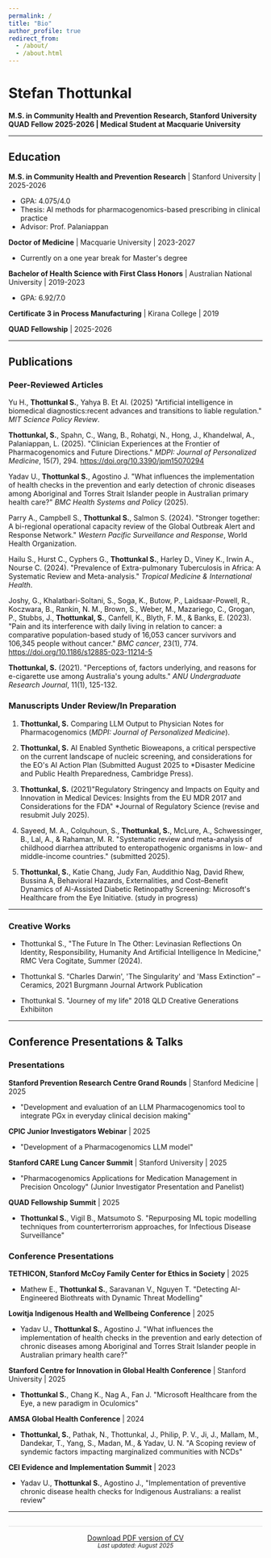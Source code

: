 ```yaml
---
permalink: /
title: "Bio"
author_profile: true
redirect_from: 
  - /about/
  - /about.html
---
```


# Stefan Thottunkal
**M.S. in Community Health and Prevention Research, Stanford University**  
**QUAD Fellow 2025-2026 | Medical Student at Macquarie University**

---

## Education

**M.S. in Community Health and Prevention Research** | Stanford University | 2025-2026
* GPA: 4.075/4.0
* Thesis: AI methods for pharmacogenomics-based prescribing in clinical practice
* Advisor: Prof. Palaniappan

**Doctor of Medicine** | Macquarie University | 2023-2027
* Currently on a one year break for Master's degree

**Bachelor of Health Science with First Class Honors** | Australian National University | 2019-2023
* GPA: 6.92/7.0

**Certificate 3 in Process Manufacturing** | Kirana College | 2019

**QUAD Fellowship** | 2025-2026


---

## Publications

### Peer-Reviewed Articles

Yu H., **Thottunkal S.**, Yahya B. Et Al. (2025) "Artificial intelligence in biomedical diagnostics:recent advances and transitions to liable regulation." *MIT Science Policy Review*.

**Thottunkal, S.**, Spahn, C., Wang, B., Rohatgi, N., Hong, J., Khandelwal, A., Palaniappan, L. (2025). "Clinician Experiences at the Frontier of Pharmacogenomics and Future Directions." *MDPI: Journal of Personalized Medicine*, 15(7), 294. https://doi.org/10.3390/jpm15070294

Yadav U., **Thottunkal S.**, Agostino J. "What influences the implementation of health checks in the prevention and early detection of chronic diseases among Aboriginal and Torres Strait Islander people in Australian primary health care?" *BMC Health Systems and Policy* (2025).
 
Parry A., Campbell S., **Thottunkal S.**, Salmon S. (2024). "Stronger together: A bi-regional operational capacity review of the Global Outbreak Alert and Response Network." *Western Pacific Surveillance and Response*, World Health Organization.

Hailu S., Hurst C., Cyphers G., **Thottunkal S.**, Harley D., Viney K., Irwin A., Nourse C. (2024). "Prevalence of Extra-pulmonary Tuberculosis in Africa: A Systematic Review and Meta-analysis." *Tropical Medicine & International Health*.

Joshy, G., Khalatbari-Soltani, S., Soga, K., Butow, P., Laidsaar-Powell, R., Koczwara, B., Rankin, N. M., Brown, S., Weber, M., Mazariego, C., Grogan, P., Stubbs, J., **Thottunkal, S.**, Canfell, K., Blyth, F. M., & Banks, E. (2023). "Pain and its interference with daily living in relation to cancer: a comparative population-based study of 16,053 cancer survivors and 106,345 people without cancer." *BMC cancer*, 23(1), 774. https://doi.org/10.1186/s12885-023-11214-5

**Thottunkal, S.** (2021). "Perceptions of, factors underlying, and reasons for e-cigarette use among Australia's young adults." *ANU Undergraduate Research Journal*, 11(1), 125-132.

### Manuscripts Under Review/In Preparation


1. **Thottunkal, S.** Comparing LLM Output to Physician Notes for Pharmacogenomics (*MDPI: Journal of Personalized Medicine*).

2. **Thottunkal, S.** AI Enabled Synthetic Bioweapons, a critical perspective on the current landscape of nucleic screening, and considerations for the EO's AI Action Plan (Submitted August 2025 to *Disaster Medicine and Public Health Preparedness, Cambridge Press).


4. **Thottunkal, S.** (2021)"Regulatory Stringency and Impacts on Equity and Innovation in Medical Devices: Insights from the EU MDR 2017 and Considerations for the FDA" *Journal of Regulatory Science (revise and resubmit July 2025).

5. Sayeed, M. A., Colquhoun, S., **Thottunkal, S.**, McLure, A., Schwessinger, B., Lal, A., & Rahaman, M. R. "Systematic review and meta-analysis of childhood diarrhea attributed to enteropathogenic organisms in low- and middle-income countries." (submitted 2025).

3. **Thottunkal, S.**, Katie Chang, Judy Fan, Auddithio Nag, David Rhew, Bussina A, Behavioral Hazards, Externalities, and Cost–Benefit Dynamics of AI-Assisted Diabetic Retinopathy Screening: Microsoft's Healthcare from the Eye Initiative. (study in progress)
---

###  Creative Works


* Thottunkal S., "The Future In The Other: Levinasian Reflections On Identity, Responsibility, Humanity And Artificial Intelligence In Medicine," RMC Vera Cogitate, Summer (2024).
  
* Thottunkal S. “Charles Darwin', 'The Singularity' and 'Mass Extinction” – Ceramics, 2021 Burgmann Journal Artwork Publication

* Thottunkal S. "Journey of my life" 2018 QLD Creative Generations Exhibiiton


---

## Conference Presentations & Talks

###  Presentations

**Stanford Prevention Research Centre Grand Rounds** | Stanford Medicine | 2025
* "Development and evaluation of an LLM Pharmacogenomics tool to integrate PGx in everyday clinical decision making"

**CPIC Junior Investigators Webinar** | 2025
* "Development of a Pharmacogenomics LLM model"

**Stanford CARE Lung Cancer Summit** | Stanford University | 2025
* "Pharmacogenomics Applications for Medication Management in Precision Oncology" (Junior Investigator Presentation and Panelist)

**QUAD Fellowship Summit** | 2025
* **Thottunkal S.**, Vigil B., Matsumoto S. "Repurposing ML topic modelling techniques from counterterrorism approaches, for Infectious Disease Surveillance"

### Conference Presentations

**TETHICON, Stanford McCoy Family Center for Ethics in Society** | 2025
* Mathew E., **Thottunkal S.**, Saravanan V., Nguyen T. "Detecting AI-Engineered Biothreats with Dynamic Threat Modelling"

**Lowitja Indigenous Health and Wellbeing Conference** | 2025
* Yadav U., **Thottunkal S.**, Agostino J. "What influences the implementation of health checks in the prevention and early detection of chronic diseases among Aboriginal and Torres Strait Islander people in Australian primary health care?"

**Stanford Centre for Innovation in Global Health Conference** | Stanford University | 2025
* **Thottunkal S.**, Chang K., Nag A., Fan J. "Microsoft Healthcare from the Eye, a new paradigm in Oculomics"

**AMSA Global Health Conference** | 2024
* **Thottunkal, S.**, Pathak, N., Thottunkal, J., Philip, P. V., Ji, J., Mallam, M., Dandekar, T., Yang, S., Madan, M., & Yadav, U. N. "A Scoping review of syndemic factors impacting marginalized communities with NCDs"

**CEI Evidence and Implementation Summit** | 2023
* Yadav U., **Thottunkal S.**, Agostino J., "Implementation of preventive chronic disease health checks for Indigenous Australians: a realist review"


---

<div style="text-align: center; margin-top: 2em; padding-top: 1em; border-top: 1px solid #ddd;">
<a href="{{ site.baseurl }}/files/stefan_thottunkal_cv.pdf" class="btn btn--primary" target="_blank">
  <i class="fas fa-download"></i> Download PDF version of CV
</a>
<br>
<small><em>Last updated: August 2025</em></small>
</div>
